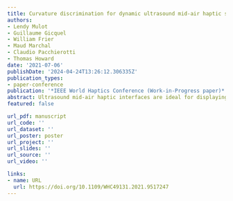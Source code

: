 ```yaml
---
title: Curvature discrimination for dynamic ultrasound mid-air haptic stimuli
authors:
- Lendy Mulot
- Guillaume Gicquel
- William Frier
- Maud Marchal
- Claudio Pacchierotti
- Thomas Howard
date: '2021-07-06'
publishDate: '2024-04-24T13:26:12.306335Z'
publication_types:
- paper-conference
publication: '*IEEE World Haptics Conference (Work-in-Progress paper)*'
abstract: Ultrasound mid-air haptic interfaces are ideal for displaying tactile geometries, and can thus provide tangible sensations for 2D and 3D virtual shapes in human-computer interaction applications. Spatial and temporal sampling parameters, such as e.g. the number of points sampled on a shape, impact user’s perception of a given shape. The sampling strategy is thereafter defined as a combination of a spatial discretization of a shape and a set of rules for the temporal display order of the resulting points. This paper investigates the influence of sampling strategies on a user’s ability to differentiate arc curvatures.
featured: false

url_pdf: manuscript
url_code: ''
url_dataset: ''
url_poster: poster
url_project: ''
url_slides: ''
url_source: ''
url_video: ''

links:
- name: URL
  url: https://doi.org/10.1109/WHC49131.2021.9517247
---
```

